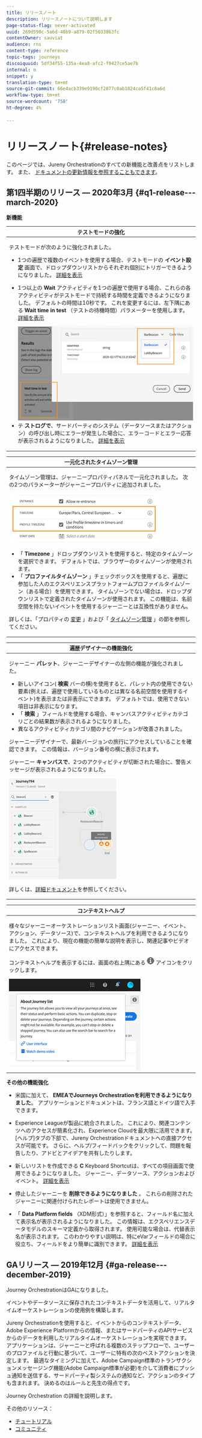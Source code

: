 ```yaml
---
title: リリースノート
description: リリースノートについて説明します
page-status-flag: never-activated
uuid: 269d590c-5a6d-40b9-a879-02f5033863fc
contentOwner: sauviat
audience: rns
content-type: reference
topic-tags: journeys
discoiquuid: 5df34f55-135a-4ea8-afc2-f9427ce5ae7b
internal: n
snippet: y
translation-type: tm+mt
source-git-commit: 66e4acb339e9190cf2877c0ab1824ca5f41c8a6d
workflow-type: tm+mt
source-wordcount: '758'
ht-degree: 4%

---
```



# リリースノート{#release-notes}

このページでは、Jureny Orchestrationのすべての新機能と改善点をリストします。
また、 [ドキュメントの更新情報を参照することもできます](../release-notes/documentation-updates.md)。

## 第1四半期のリリース — 2020年3月 {#q1-release---march-2020}

**新機能**

<table>
<thead>
<tr>
<th><strong>テストモードの強化</strong><br/></th>
</tr>
</thead>
<tbody>
<tr>
<td>
<p>テストモードが次のように強化されました。</p>
<ul>
<li>1つの遍歴で複数のイベントを使用する場合、テストモードの <strong>イベント設定</strong> 画面で、ドロップダウンリストからそれぞれ個別にトリガーできるようになりました。 <a href="../building-journeys/testing-the-journey.md#firing_events">詳細を表示</a></p></li>
<li><p>1つ以上の <strong>Wait</strong> アクティビティを1つの遍歴で使用する場合、これらの各アクティビティがテストモードで持続する時間を定義できるようになりました。 デフォルトの時間は10秒です。 これを変更するには、左下隅にある <strong>Wait time in test</strong> （テストの待機時間）パラメーターを使用します。 <a href="../building-journeys/testing-the-journey.md">詳細を表示</a></p><img src="../assets/rn-test.png"/>
</li>
<li>テ <strong>ストログで</strong>、サードパーティのシステム（データソースまたはアクション）の呼び出し時にエラーが発生した場合に、エラーコードとエラー応答が表示されるようになりました。 <a href="../building-journeys/testing-the-journey.md#viewing_logs">詳細を表示</a>
</li>
</ul>
</td>
</tr>
</tbody>
</table>

<table>
<thead>
<tr>
<th><strong>一元化されたタイムゾーン管理</strong><br/></th>
</tr>
</thead>
<tbody>
<tr> 
<td>
<p>タイムゾーン管理は、ジャーニープロパティパネルで一元化されました。 次の2つのパラメーターがジャーニープロパティに追加されました。</p>
<img src="../assets/rn-timezone.png"/>
<ul>
<li>「 <strong>Timezone</strong> 」ドロップダウンリストを使用すると、特定のタイムゾーンを選択できます。 デフォルトでは、ブラウザーのタイムゾーンが使用されます。 </li>
<li>「 <strong>プロファイルタイムゾーン</strong> 」チェックボックスを使用すると、遍歴に参加した人のエクスペリエンスプラットフォームプロファイルタイムゾーン（ある場合）を使用できます。 タイムゾーンでない場合は、ドロップダウンリストで定義されたタイムゾーンが使用されます。 この機能は、名前空間を持たないイベントを使用するジャーニーとは互換性がありません。</li>
</ul>
<p>詳しくは、「プロパティの <a href="../building-journeys/changing-properties.md#timezone">変更</a> 」および「 <a href="../building-journeys/timezone-management.md">タイムゾーン管理</a> 」の節を参照してください。</p>
</td>
</tr>
</tbody>
</table>

<table>
<thead>
<tr>
<th><strong>遍歴デザイナーの機能強化</strong><br/></th>
</tr>
</thead>
<tbody>
<tr> 
<td>
<p>ジャーニー <strong>パレット</strong>、ジャーニーデザイナーの左側の機能が強化されました。</p>
<ul>
<li>新しいアイコン( <strong>検索</strong> バーの横)を使用すると、パレット内の使用できない要素(例えば、遍歴で使用しているものとは異なる名前空間を使用するイベント)を表示または非表示にできます。 デフォルトでは、使用できない項目は非表示になります。</li>
<li>「 <strong>検索</strong> 」フィールドを使用する場合、キャンバスアクティビティカテゴリごとの結果数が表示されるようになりました。</li>
<li>異なるアクティビティカテゴリ間のナビゲーションが改善されました。</li>
</ul>
<p>ジャーニーデザイナーで、最新バージョンの旅行にアクセスしていることを確認できます。 この情報は、バージョン番号の横に表示されます。</p>
<p>ジャーニー <strong>キャンバスで</strong>、2つのアクティビティが切断された場合に、警告メッセージが表示されるようになりました。</p>
<img src="../assets/rn-canvas.png"/>
<p>詳しくは、<a href="../building-journeys/using-the-journey-designer.md">詳細ドキュメント</a>を参照してください。</p>
</td>
</tr>
</tbody>
</table>

<table>
<thead>
<tr>
<th><strong>コンテキストヘルプ</strong><br/></th>
</tr>
</thead>
<tbody>
<tr>
<td>
<p>様々なジャーニーオーケストレーションリスト画面(ジャーニー、イベント、アクション、データソース)で、コンテキストヘルプを利用できるようになりました。 これにより、現在の機能の簡単な説明を表示し、関連記事やビデオにアクセスできます。</p>
<p>コンテキストヘルプを表示するには、画面の右上隅にある <img src="../assets/icon-context.png"/> アイコンをクリックします。 </p>
<img src="../assets/rn-context.png"/>
</td>
</tr>
</tbody>
</table>

**その他の機能強化**

* 米国に加えて、 **EMEAでJourneys Orchestrationを利用できるようになりました**。 アプリケーションとドキュメントは、フランス語とドイツ語で入手できます。

* Experience Leagueが製品に統合されました。 これにより、関連コンテンツへのアクセスが簡素化され、Experience Cloudを最大限に活用できます。 [ヘルプ]タブの下部で、Jureny Orchestrationドキュメントへの直接アクセスが可能です。 さらに、ヘルプ/フィードバックをクリックして、問題を報告したり、アドビとアイデアを共有したりします。

* 新しいリストを作成できる **C** Keyboard Shortcutは、すべての項目画面で使用できるようになりました。 ジャーニー、データソース、アクションおよびイベント。 [詳細を表示](../about/user-interface.md#section_ksq_zr1_ffb)

* 停止したジャーニーを **削除できるようになりました** 。 これらの削除されたジャーニーに関連付けられたレポートは使用できません。

* 「 **Data Platform fields** （XDM形式）」を参照すると、フィールド名に加えて表示名が表示されるようになりました。 この情報は、エクスペリエンスデータモデルのスキーマ定義から取得されます。 使用可能な場合は、代替表示名が表示されます。 このわかりやすい説明は、特にeVarフィールドの場合に役立ち、フィールドをより簡単に識別できます。 [詳細を表示](../about/user-interface.md#friendly-names-display)

## GAリリース — 2019年12月 {#ga-release---december-2019}

Journey OrchestrationはGAになりました。

イベントやデータソースに保存されたコンテキストデータを活用して、リアルタイムオーケストレーションの使用例を構築します。

Jureny Orchestrationを使用すると、イベントからのコンテキストデータ、Adobe Experience Platformからの情報、またはサードパーティのAPIサービスからのデータを利用したリアルタイムオーケストレーションを実現できます。 アプリケーションは、ジャーニーと呼ばれる複数のステップフローで、ユーザーのプロファイルと行動に基づいて、ユーザーに特有の次のベストアクションを決定します。 最適なタイミングに加えて、Adobe Campaign標準のトランザクションメッセージング機能(Adobe Campaign標準が必要)を介して消費者にプッシュ通知を送信する、サードパーティ製システムの通知など、アクションのタイプも含まれます。 決めるのはルールと先生の得点です。

[](../action/working-with-adobe-campaign.md)
Journey Orchestration の詳細を説明します。

その他のリソース：

* [チュートリアル](https://docs.adobe.com/content/help/en/platform-learn/tutorials/journey-orchestration/introduction.html)
* [コミュニティ](https://www.adobe.com/go/journeyorchestrationcommunity)
